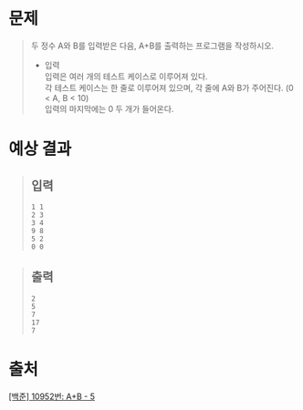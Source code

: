 # 문제
> 두 정수 A와 B를 입력받은 다음, A+B를 출력하는 프로그램을 작성하시오.
> * 입력    
> 입력은 여러 개의 테스트 케이스로 이루어져 있다.    
> 각 테스트 케이스는 한 줄로 이루어져 있으며, 각 줄에 A와 B가 주어진다. (0 < A, B < 10)    
> 입력의 마지막에는 0 두 개가 들어온다.   

# 예상 결과
  > ## 입력    
  > ```
  > 1 1
  > 2 3
  > 3 4
  > 9 8
  > 5 2
  > 0 0
  > ```

  > ## 출력    
  > ```
  > 2
  > 5
  > 7
  > 17
  > 7
  > ```

# 출처
[[백준] 10952번: A+B - 5](https://www.acmicpc.net/problem/10952)